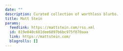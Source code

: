 ```yaml
---
date: ""
description: Curated collection of worthless blurbs.
title: Matt Stein
params:
  feedlink: https://mattstein.com/rss.xml
  id: 819e040c681dee6897b6bc975f870aaa
  link: https://mattstein.com/
  blogrolls: []
---
```


